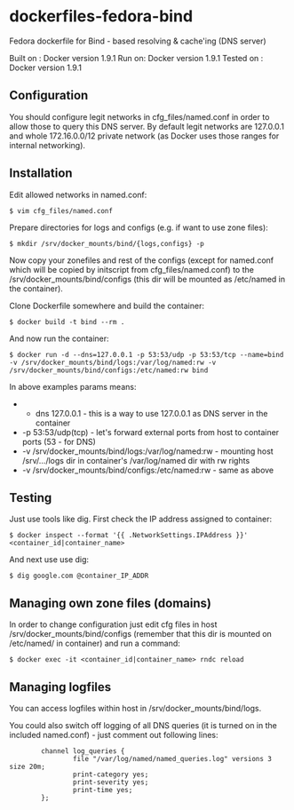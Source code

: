 dockerfiles-fedora-bind
========================

Fedora dockerfile for Bind - based resolving & cache'ing (DNS server)

Built on : Docker version 1.9.1
Run on: Docker version 1.9.1
Tested on : Docker version 1.9.1

Configuration
-----

You should configure legit networks in cfg_files/named.conf in order to allow
those to query this DNS server. By default legit networks are 127.0.0.1 and
whole 172.16.0.0/12 private network (as Docker uses those ranges for internal
networking).

Installation
-----

Edit allowed networks in named.conf:

    $ vim cfg_files/named.conf

Prepare directories for logs and configs (e.g. if want to use zone files):

    $ mkdir /srv/docker_mounts/bind/{logs,configs} -p

Now copy your zonefiles and rest of the configs (except for named.conf which
will be copied by initscript from cfg_files/named.conf) to the
/srv/docker_mounts/bind/configs (this dir will be mounted as /etc/named in the
container).

Clone Dockerfile somewhere and build the container:

    $ docker build -t bind --rm .

And now run the container:

    $ docker run -d --dns=127.0.0.1 -p 53:53/udp -p 53:53/tcp --name=bind -v /srv/docker_mounts/bind/logs:/var/log/named:rw -v /srv/docker_mounts/bind/configs:/etc/named:rw bind

In above examples params means:

* - dns 127.0.0.1 - this is a way to use 127.0.0.1 as DNS server in the container
* -p 53:53/udp(tcp) - let's forward external ports from host to container ports (53 - for DNS)
* -v /srv/docker_mounts/bind/logs:/var/log/named:rw - mounting host /srv/.../logs dir in container's /var/log/named dir with rw rights
* -v /srv/docker_mounts/bind/configs:/etc/named:rw - same as above

Testing
-----

Just use tools like dig. First check the IP address assigned to container:

    $ docker inspect --format '{{ .NetworkSettings.IPAddress }}' <container_id|container_name>

And next use use dig:

    $ dig google.com @container_IP_ADDR

Managing own zone files (domains)
-----

In order to change configuration just edit cfg files in host
/srv/docker_mounts/bind/configs (remember that this dir is mounted on
/etc/named/ in container) and run a command:

    $ docker exec -it <container_id|container_name> rndc reload

Managing logfiles
-----

You can access logfiles within host in /srv/docker_mounts/bind/logs.

You could also switch off logging of all DNS queries (it is turned on in the
included named.conf) - just comment out following lines:

```
        channel log_queries {
                file "/var/log/named/named_queries.log" versions 3 size 20m;
                print-category yes;
                print-severity yes;
                print-time yes;
        };

